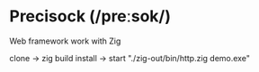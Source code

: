 # Precisock (/preːsok/)
Web framework work with Zig

clone -> zig build install -> start "./zig-out/bin/http.zig demo.exe"